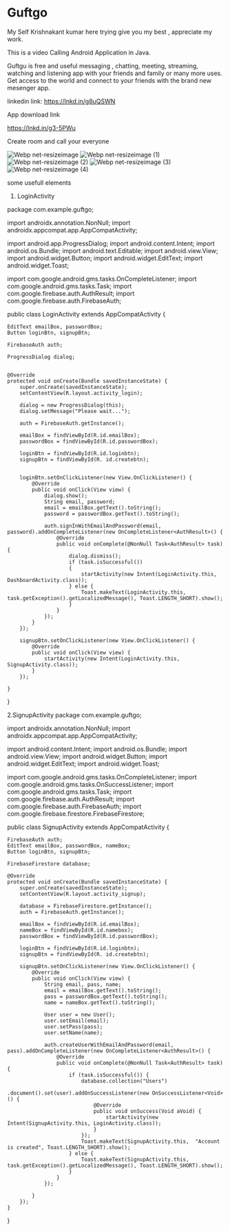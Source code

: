 # Guftgo

My Self Krishnakant kumar here trying give you my best , appreciate my work.

This is a video Calling  Android Application in Java.

Guftgu is free and useful messaging , chatting, meeting, streaming, watching and listening app with your friends and family or many more uses. Get access to the world and connect to your friends with the brand new mesenger app.

linkedin link: https://lnkd.in/g8uQSWN

App download link

https://lnkd.in/g3-5PWu

Create room and call your everyone



![Webp net-resizeimage](https://user-images.githubusercontent.com/47590877/111044054-4726ed80-846c-11eb-974c-027a70058bbd.jpg)
![Webp net-resizeimage (1)](https://user-images.githubusercontent.com/47590877/111044119-a422a380-846c-11eb-897a-294de19d1aa3.jpg)
![Webp net-resizeimage (2)](https://user-images.githubusercontent.com/47590877/111044182-09769480-846d-11eb-8625-eb19bace4172.jpg)
![Webp net-resizeimage (3)](https://user-images.githubusercontent.com/47590877/111044218-3aef6000-846d-11eb-982a-825e8b3697e9.jpg)
![Webp net-resizeimage (4)](https://user-images.githubusercontent.com/47590877/111044457-eb119880-846e-11eb-927d-79be614c51da.jpg)




some usefull elements 

1. LoginActivity

package com.example.guftgo;

import androidx.annotation.NonNull;
import androidx.appcompat.app.AppCompatActivity;

import android.app.ProgressDialog;
import android.content.Intent;
import android.os.Bundle;
import android.text.Editable;
import android.view.View;
import android.widget.Button;
import android.widget.EditText;
import android.widget.Toast;

import com.google.android.gms.tasks.OnCompleteListener;
import com.google.android.gms.tasks.Task;
import com.google.firebase.auth.AuthResult;
import com.google.firebase.auth.FirebaseAuth;

public class LoginActivity extends AppCompatActivity {

    EditText emailBox, passwordBox;
    Button loginBtn, signupBtn;

    FirebaseAuth auth;

    ProgressDialog dialog;


    @Override
    protected void onCreate(Bundle savedInstanceState) {
        super.onCreate(savedInstanceState);
        setContentView(R.layout.activity_login);

        dialog = new ProgressDialog(this);
        dialog.setMessage("Please wait...");

        auth = FirebaseAuth.getInstance();

        emailBox = findViewById(R.id.emailBox);
        passwordBox = findViewById(R.id.passwordBox);

        loginBtn = findViewById(R.id.loginbtn);
        signupBtn = findViewById(R. id.createbtn);


        loginBtn.setOnClickListener(new View.OnClickListener() {
            @Override
            public void onClick(View view) {
                dialog.show();
                String email, password;
                email = emailBox.getText().toString();
                password = passwordBox.getText().toString();

                auth.signInWithEmailAndPassword(email, password).addOnCompleteListener(new OnCompleteListener<AuthResult>() {
                    @Override
                    public void onComplete(@NonNull Task<AuthResult> task) {
                        dialog.dismiss();
                        if (task.isSuccessful())
                        {
                            startActivity(new Intent(LoginActivity.this, DashboardActivity.class));
                        } else {
                            Toast.makeText(LoginActivity.this, task.getException().getLocalizedMessage(), Toast.LENGTH_SHORT).show();
                        }
                    }
                });
            }
        });

        signupBtn.setOnClickListener(new View.OnClickListener() {
            @Override
            public void onClick(View view) {
                startActivity(new Intent(LoginActivity.this, SignupActivity.class));
            }
        });

    }
}


2.SignupActivity
package com.example.guftgo;

import androidx.annotation.NonNull;
import androidx.appcompat.app.AppCompatActivity;

import android.content.Intent;
import android.os.Bundle;
import android.view.View;
import android.widget.Button;
import android.widget.EditText;
import android.widget.Toast;

import com.google.android.gms.tasks.OnCompleteListener;
import com.google.android.gms.tasks.OnSuccessListener;
import com.google.android.gms.tasks.Task;
import com.google.firebase.auth.AuthResult;
import com.google.firebase.auth.FirebaseAuth;
import com.google.firebase.firestore.FirebaseFirestore;

public class SignupActivity extends AppCompatActivity {

    FirebaseAuth auth;
    EditText emailBox, passwordBox, nameBox;
    Button loginBtn, signupBtn;

    FirebaseFirestore database;

    @Override
    protected void onCreate(Bundle savedInstanceState) {
        super.onCreate(savedInstanceState);
        setContentView(R.layout.activity_signup);

        database = FirebaseFirestore.getInstance();
        auth = FirebaseAuth.getInstance();

        emailBox = findViewById(R.id.emailBox);
        nameBox = findViewById(R.id.namebox);
        passwordBox = findViewById(R.id.passwordBox);

        loginBtn = findViewById(R.id.loginbtn);
        signupBtn = findViewById(R. id.createbtn);

        signupBtn.setOnClickListener(new View.OnClickListener() {
            @Override
            public void onClick(View view) {
                String email, pass, name;
                email = emailBox.getText().toString();
                pass = passwordBox.getText().toString();
                name = nameBox.getText().toString();

                User user = new User();
                user.setEmail(email);
                user.setPass(pass);
                user.setName(name);

                auth.createUserWithEmailAndPassword(email, pass).addOnCompleteListener(new OnCompleteListener<AuthResult>() {
                    @Override
                    public void onComplete(@NonNull Task<AuthResult> task) {
                        if (task.isSuccessful()) {
                            database.collection("Users")
                                    .document().set(user).addOnSuccessListener(new OnSuccessListener<Void>() {
                                @Override
                                public void onSuccess(Void aVoid) {
                                    startActivity(new Intent(SignupActivity.this, LoginActivity.class));
                                }
                            });
                            Toast.makeText(SignupActivity.this,  "Account is created", Toast.LENGTH_SHORT).show();
                        } else {
                            Toast.makeText(SignupActivity.this, task.getException().getLocalizedMessage(), Toast.LENGTH_SHORT).show();
                        }
                    }
                });

            }
        });
    }
}
